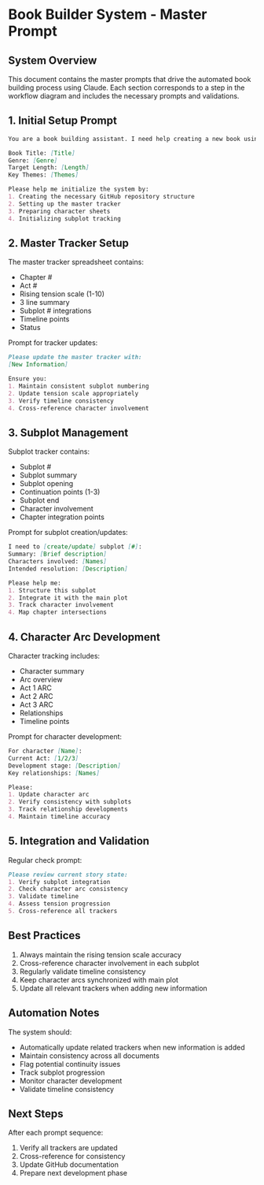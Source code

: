 # Book Builder System - Master Prompt

## System Overview
This document contains the master prompts that drive the automated book building process using Claude. Each section corresponds to a step in the workflow diagram and includes the necessary prompts and validations.

## 1. Initial Setup Prompt

```markdown
You are a book building assistant. I need help creating a new book using the Book Builder System. Here are my initial details:

Book Title: [Title]
Genre: [Genre]
Target Length: [Length]
Key Themes: [Themes]

Please help me initialize the system by:
1. Creating the necessary GitHub repository structure
2. Setting up the master tracker
3. Preparing character sheets
4. Initializing subplot tracking
```

## 2. Master Tracker Setup

The master tracker spreadsheet contains:
- Chapter #
- Act #
- Rising tension scale (1-10)
- 3 line summary
- Subplot # integrations
- Timeline points
- Status

Prompt for tracker updates:
```markdown
Please update the master tracker with:
[New Information]

Ensure you:
1. Maintain consistent subplot numbering
2. Update tension scale appropriately
3. Verify timeline consistency
4. Cross-reference character involvement
```

## 3. Subplot Management

Subplot tracker contains:
- Subplot #
- Subplot summary
- Subplot opening
- Continuation points (1-3)
- Subplot end
- Character involvement
- Chapter integration points

Prompt for subplot creation/updates:
```markdown
I need to [create/update] subplot [#]:
Summary: [Brief description]
Characters involved: [Names]
Intended resolution: [Description]

Please help me:
1. Structure this subplot
2. Integrate it with the main plot
3. Track character involvement
4. Map chapter intersections
```

## 4. Character Arc Development

Character tracking includes:
- Character summary
- Arc overview
- Act 1 ARC
- Act 2 ARC
- Act 3 ARC
- Relationships
- Timeline points

Prompt for character development:
```markdown
For character [Name]:
Current Act: [1/2/3]
Development stage: [Description]
Key relationships: [Names]

Please:
1. Update character arc
2. Verify consistency with subplots
3. Track relationship developments
4. Maintain timeline accuracy
```

## 5. Integration and Validation

Regular check prompt:
```markdown
Please review current story state:
1. Verify subplot integration
2. Check character arc consistency
3. Validate timeline
4. Assess tension progression
5. Cross-reference all trackers
```

## Best Practices

1. Always maintain the rising tension scale accuracy
2. Cross-reference character involvement in each subplot
3. Regularly validate timeline consistency
4. Keep character arcs synchronized with main plot
5. Update all relevant trackers when adding new information

## Automation Notes

The system should:
- Automatically update related trackers when new information is added
- Maintain consistency across all documents
- Flag potential continuity issues
- Track subplot progression
- Monitor character development
- Validate timeline consistency

## Next Steps

After each prompt sequence:
1. Verify all trackers are updated
2. Cross-reference for consistency
3. Update GitHub documentation
4. Prepare next development phase